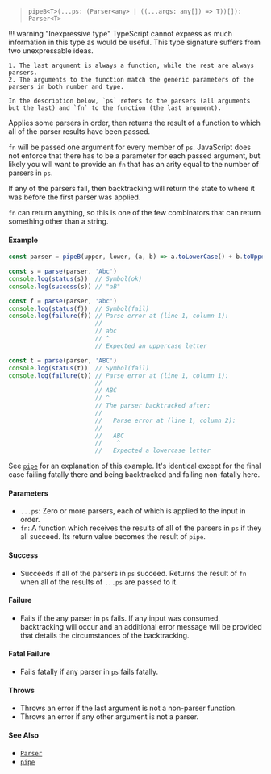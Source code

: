 <!--
 Copyright (c) 2020 Thomas J. Otterson
 
 This software is released under the MIT License.
 https://opensource.org/licenses/MIT
-->

> `pipeB<T>(...ps: (Parser<any> | ((...args: any[]) => T))[]): Parser<T>`

!!! warning "Inexpressive type"
    TypeScript cannot express as much information in this type as would be useful. This type signature suffers from two unexpressable ideas.

    1. The last argument is always a function, while the rest are always parsers.
    2. The arguments to the function match the generic parameters of the parsers in both number and type.

    In the description below, `ps` refers to the parsers (all arguments but the last) and `fn` to the function (the last argument).

Applies some parsers in order, then returns the result of a function to which all of the parser results have been passed.

`fn` will be passed one argument for every member of `ps`. JavaScript does not enforce that there has to be a parameter for each passed argument, but likely you will want to provide an `fn` that has an arity equal to the number of parsers in `ps`.

If any of the parsers fail, then backtracking will return the state to where it was before the first parser was applied.

`fn` can return anything, so this is one of the few combinators that can return something other than a string.

#### Example

```javascript
const parser = pipeB(upper, lower, (a, b) => a.toLowerCase() + b.toUpperCase())

const s = parse(parser, 'Abc')
console.log(status(s))  // Symbol(ok)
console.log(success(s)) // "aB"

const f = parse(parser, 'abc')
console.log(status(f))  // Symbol(fail)
console.log(failure(f)) // Parse error at (line 1, column 1):
                        //
                        // abc
                        // ^
                        // Expected an uppercase letter

const t = parse(parser, 'ABC')
console.log(status(t))  // Symbol(fail)
console.log(failure(t)) // Parse error at (line 1, column 1):
                        //
                        // ABC
                        // ^
                        // The parser backtracked after:
                        //
                        //   Parse error at (line 1, column 2):
                        //
                        //   ABC
                        //    ^
                        //   Expected a lowercase letter
```

See [`pipe`](pipe.md) for an explanation of this example. It's identical except for the final case failing fatally there and being backtracked and failing non-fatally here.

#### Parameters

* `...ps`: Zero or more parsers, each of which is applied to the input in order.
* `fn`: A function which receives the results of all of the parsers in `ps` if they all succeed. Its return value becomes the result of `pipe`.

#### Success

* Succeeds if all of the parsers in `ps` succeed. Returns the result of `fn` when all of the results of `...ps` are passed to it.

#### Failure

* Fails if the any parser in `ps` fails. If any input was consumed, backtracking will occur and an additional error message will be provided that details the circumstances of the backtracking.

#### Fatal Failure

* Fails fatally if any parser in `ps` fails fatally.

#### Throws

* Throws an error if the last argument is not a non-parser function.
* Throws an error if any other argument is not a parser.

#### See Also

* [`Parser`](../types/parser.md)
* [`pipe`](pipe.md)